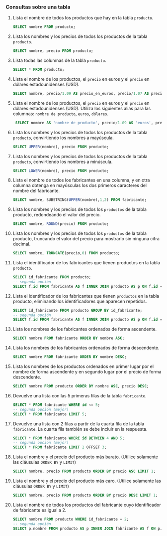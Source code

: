 ### Consultas sobre una tabla

1. Lista el nombre de todos los productos que hay en la tabla `producto`.

    ```sql
    SELECT nombre FROM producto;
    ```
2. Lista los nombres y los precios de todos los productos de la tabla `producto`.

    ```sql
    SELECT nombre, precio FROM producto;
    ```
3. Lista todas las columnas de la tabla `producto`.

    ```sql
    SELECT * FROM producto;
    ```
4. Lista el nombre de los productos, el `precio` en euros y el `precio` en dólares estadounidenses (USD).

    ```sql
    SELECT nombre, precio/1.09 AS precio_en_euros, precio/1.07 AS precio_en_dolares FROM producto;
    ```
5. Lista el nombre de los productos, el `precio` en euros y el `precio` en dólares estadounidenses (USD). Utiliza los siguientes alias para las columnas: `nombre de producto`, `euros`, `dólares`.

    ```sql
     SELECT nombre AS 'nombre de producto', precio/1.09 AS 'euros', precio/1.07 AS 'dólares' FROM producto;
    ```
6. Lista los nombres y los precios de todos los productos de la tabla `producto`, convirtiendo los nombres a mayúscula.

    ```sql
    SELECT UPPER(nombre), precio FROM producto;
    ```
7. Lista los nombres y los precios de todos los productos de la tabla `producto`, convirtiendo los nombres a minúscula.

    ```sql
    SELECT LOWER(nombre), precio FROM producto;
    ```
8. Lista el nombre de todos los fabricantes en una columna, y en otra columna obtenga en mayúsculas los dos primeros caracteres del nombre del fabricante.

    ```sql
    SELECT nombre, SUBSTRING(UPPER(nombre),1,2) FROM fabricante;
    ```
9. Lista los nombres y los precios de todos los `productos` de la tabla producto, redondeando el valor del precio.

    ```sql
    SELECT nombre, ROUND(precio) FROM producto;
    ```
10. Lista los nombres y los precios de todos los `productos` de la tabla producto, truncando el valor del precio para mostrarlo sin ninguna cifra decimal.

    ```sql
    SELECT nombre, TRUNCATE(precio,0) FROM producto;
    ```
11. Lista el identificador de los fabricantes que tienen productos en la tabla `producto`.

    ```sql
    SELECT id_fabricante FROM producto;
    -- segunda opción
    SELECT f.id FROM fabricante AS f INNER JOIN producto AS p ON f.id = p.id_fabricante;
    ```
12. Lista el identificador de los fabricantes que tienen `productos` en la tabla producto, eliminando los identificadores que aparecen repetidos.

    ```sql
    SELECT id_fabricante FROM producto GROUP BY id_fabricante;
    -- segunda opción
    SELECT f.id FROM fabricante AS f INNER JOIN producto AS p ON f.id = p.id_fabricante GROUP BY f.id;
    ```
13. Lista los nombres de los fabricantes ordenados de forma ascendente.

    ```sql
    SELECT nombre FROM fabricante ORDER BY nombre ASC;
    ```
14. Lista los nombres de los fabricantes ordenados de forma descendente.

    ```sql
    SELECT nombre FROM fabricante ORDER BY nombre DESC;
    ```
15. Lista los nombres de los productos ordenados en primer lugar por el nombre de forma ascendente y en segundo lugar por el precio de forma descendente.

    ```sql
    SELECT nombre FROM producto ORDER BY nombre ASC, precio DESC;
    ```
16. Devuelve una lista con las 5 primeras filas de la tabla `fabricante`.

    ```sql
    SELECT * FROM fabricante WHERE id <= 5;
    -- segunda opción (mejor)
    SELECT * FROM fabricante LIMIT 5;
    ```
17. Devuelve una lista con 2 filas a partir de la cuarta fila de la tabla `fabricante`. La cuarta fila también se debe incluir en la respuesta.

    ```sql
    SELECT * FROM fabricante WHERE id BETWEEN 4 AND 5;
    -- segunda opción (mejor)
    SELECT * FROM fabricante LIMIT 2 OFFSET 3;
    ```
18. Lista el nombre y el precio del producto más barato. (Utilice solamente las cláusulas `ORDER BY` y `LIMIT`)

    ```sql
    SELECT nombre, precio FROM producto ORDER BY precio ASC LIMIT 1;
    ```
19. Lista el nombre y el precio del producto más caro. (Utilice solamente las cláusulas `ORDER BY` y `LIMIT`)

    ```sql
    SELECT nombre, precio FROM producto ORDER BY precio DESC LIMIT 1;
    ```
20. Lista el nombre de todos los productos del fabricante cuyo identificador de fabricante es igual a 2.

    ```sql
    SELECT nombre FROM producto WHERE id_fabricante = 2;
    -- segunda opción
    SELECT p.nombre FROM producto AS p INNER JOIN fabricante AS f ON p.id_fabricante = f.id WHERE p.id_fabricante = 2;
    ```